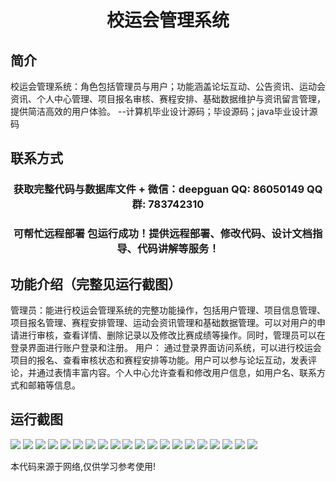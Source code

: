 <p><h1 align="center">校运会管理系统</h1></p>

## 简介
校运会管理系统：角色包括管理员与用户；功能涵盖论坛互动、公告资讯、运动会资讯、个人中心管理、项目报名审核、赛程安排、基础数据维护与资讯留言管理，提供简洁高效的用户体验。    --计算机毕业设计源码；毕设源码；java毕业设计源码


## 联系方式
<p><h3 align="center">获取完整代码与数据库文件 + 微信：deepguan QQ: 86050149 QQ群: 783742310</h3></p>
<p><h3 align="center">可帮忙远程部署 包运行成功！提供远程部署、修改代码、设计文档指导、代码讲解等服务！</h3></p>

## 功能介绍（完整见运行截图）
管理员：能进行校运会管理系统的完整功能操作，包括用户管理、项目信息管理、项目报名管理、赛程安排管理、运动会资讯管理和基础数据管理。可以对用户的申请进行审核，查看详情、删除记录以及修改比赛成绩等操作。同时，管理员可以在登录界面进行账户登录和注册。 用户： 通过登录界面访问系统，可以进行校运会项目的报名、查看审核状态和赛程安排等功能。用户可以参与论坛互动，发表评论，并通过表情丰富内容。个人中心允许查看和修改用户信息，如用户名、联系方式和邮箱等信息。


## 运行截图
![](https://bs-1329754181.cos.ap-shanghai.myqcloud.com/spring/SchoolSportsManagementSystem/img/001.jpg)
![](https://bs-1329754181.cos.ap-shanghai.myqcloud.com/spring/SchoolSportsManagementSystem/img/002.jpg)
![](https://bs-1329754181.cos.ap-shanghai.myqcloud.com/spring/SchoolSportsManagementSystem/img/003.jpg)
![](https://bs-1329754181.cos.ap-shanghai.myqcloud.com/spring/SchoolSportsManagementSystem/img/004.jpg)
![](https://bs-1329754181.cos.ap-shanghai.myqcloud.com/spring/SchoolSportsManagementSystem/img/005.jpg)
![](https://bs-1329754181.cos.ap-shanghai.myqcloud.com/spring/SchoolSportsManagementSystem/img/006.jpg)
![](https://bs-1329754181.cos.ap-shanghai.myqcloud.com/spring/SchoolSportsManagementSystem/img/007.jpg)
![](https://bs-1329754181.cos.ap-shanghai.myqcloud.com/spring/SchoolSportsManagementSystem/img/008.jpg)
![](https://bs-1329754181.cos.ap-shanghai.myqcloud.com/spring/SchoolSportsManagementSystem/img/009.jpg)
![](https://bs-1329754181.cos.ap-shanghai.myqcloud.com/spring/SchoolSportsManagementSystem/img/010.jpg)
![](https://bs-1329754181.cos.ap-shanghai.myqcloud.com/spring/SchoolSportsManagementSystem/img/011.jpg)
![](https://bs-1329754181.cos.ap-shanghai.myqcloud.com/spring/SchoolSportsManagementSystem/img/012.jpg)
![](https://bs-1329754181.cos.ap-shanghai.myqcloud.com/spring/SchoolSportsManagementSystem/img/013.jpg)
![](https://bs-1329754181.cos.ap-shanghai.myqcloud.com/spring/SchoolSportsManagementSystem/img/014.jpg)
![](https://bs-1329754181.cos.ap-shanghai.myqcloud.com/spring/SchoolSportsManagementSystem/img/015.jpg)
![](https://bs-1329754181.cos.ap-shanghai.myqcloud.com/spring/SchoolSportsManagementSystem/img/016.jpg)
![](https://bs-1329754181.cos.ap-shanghai.myqcloud.com/spring/SchoolSportsManagementSystem/img/017.jpg)
![](https://bs-1329754181.cos.ap-shanghai.myqcloud.com/spring/SchoolSportsManagementSystem/img/018.jpg)
![](https://bs-1329754181.cos.ap-shanghai.myqcloud.com/spring/SchoolSportsManagementSystem/img/019.jpg)
![](https://bs-1329754181.cos.ap-shanghai.myqcloud.com/spring/SchoolSportsManagementSystem/img/020.jpg)

<p>本代码来源于网络,仅供学习参考使用!</p>
